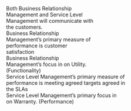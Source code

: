Both Business Relationship  
Management and Service Level  
Management will communicate with  
the customers.  
Business Relationship  
Management’s primary measure of  
performance is customer  
satisfaction  
Business Relationship  
Management’s focus in on Utility.  
(Functionality)  
Service Level Management’s primary measure of  
performance is meeting agreed targets agreed in  
the SLAs  
Service Level Management’s primary focus in  
on Warranty. (Performance)